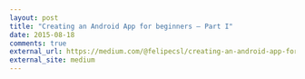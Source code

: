 ```yaml
---
layout: post
title: "Creating an Android App for beginners — Part I"
date: 2015-08-18
comments: true
external_url: https://medium.com/@felipecsl/creating-an-android-app-for-beginners-part-i-410a7a64d9b1
external_site: medium
---
```

